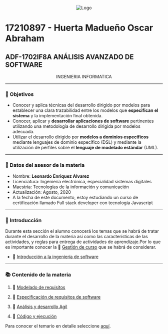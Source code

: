<p align="center">
    <img alt="Logo" src="https://lh3.googleusercontent.com/proxy/Rbf79DDZ1nfeXGBo_k0MsH-qSP2nG3nQrH0PmJuiY3HvvmoJjF8ooDXJVtVnODgJbw2hL9b_VyfP-RX_HCHOqEh9jRMAbAOUCMd9Blg8MXY-6PfR">
</p>

# 17210897 - Huerta Madueño Oscar Abraham

## ADF-1702IF8A ANÁLISIS AVANZADO DE SOFTWARE
<p align="center">
INGENIERIA INFORMATICA
   
---

### :pencil: Objetivos

+ Conocer y aplica técnicas del desarrollo dirigido por modelos para establecer una clara trazabilidad entre los modelos que **especifican el sistema** y la implementación final obtenida. 
+ Conocer, aplicar y **desarrollar aplicaciones de software** pertinentes utilizando una metodología de desarrollo dirigida por modelos adecuada. 
+ Utilizar el desarrollo dirigido por **modelos a dominios específicos** mediante lenguajes de dominio específico (DSL) y mediante la utilización de perfiles sobre el **lenguaje de modelado estándar** (UML).
  
---

### :necktie: Datos del asesor de la materia

* Nombre: **Leonardo Enriquez Alvarez**
* Licenciatura: Ingeniería electrónica, especialidad sistemas digitales
* Maestría: Tecnologías de la información y comunicación
* Actualización: Agosto, 2020
* A la fecha de este documento, estoy estudiando un curso de certificación llamado Full stack developer con tecnología Javascript

---

### :blue_book: Introducción

Durante esta sección el alumno conocerá los temas que se habrá de tratar durante el desarrollo de la materia así como las características de las actividades, y reglas para entrega de actividades de aprendizaje.​ Por lo que es importante conocer la :green_book: [Gestión de curso](docs/D0_Introduccion.md) que se habrá de considerar.

- :book: [Introducción a la ingeniería de software](docs/D0.1_Introduccion_IngenieriaSoftware.md)
---

### :books: Contenido de la materia​

1. :book:   [Modelado de requisitos](docs/D1.0_Modelado_requisitos.md)

2. :book: [Especificación de requisitos de software](docs/D2.0_Especificacion_requisitos.md)

3. :book: [Análisis y desarrollo Agil](docs/D3.0_AnalisisArquitectura_y_desarrolloAgil.md)

4. :book: [Código y ejecución](docs/D4.0_Codigo_y_ejecucion.md)

Para conocer el temario en detalle seleccione [aquí](pdf/ADF-1702_AnálisisAvanzadoDeSoftware.pdf).
